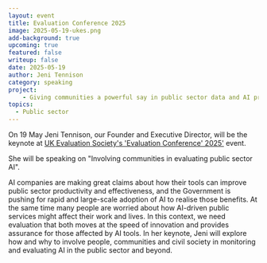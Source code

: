 ```yaml
---
layout: event
title: Evaluation Conference 2025
image: 2025-05-19-ukes.png
add-background: true
upcoming: true
featured: false
writeup: false
date: 2025-05-19
author: Jeni Tennison
category: speaking
project: 
    - Giving communities a powerful say in public sector data and AI projects
topics:
  - Public sector
---
```


On 19 May Jeni Tennison, our Founder and Executive Director, will be the keynote at [UK Evaluation Society's 'Evaluation Conference' 2025'](https://evaluation.org.uk/community-learning/events/evaluation-conference/) event.

She will be speaking on "Involving communities in evaluating public sector AI". 

<!--more-->

AI companies are making great claims about how their tools can improve public sector productivity and effectiveness, and the Government is pushing for rapid and large-scale adoption of AI to realise those benefits. At the same time many people are worried about how AI-driven public services might affect their work and lives. In this context, we need evaluation that both moves at the speed of innovation and provides assurance for those affected by AI tools. In her keynote, Jeni will explore how and why to involve people, communities and civil society in monitoring and evaluating AI in the public sector and beyond.